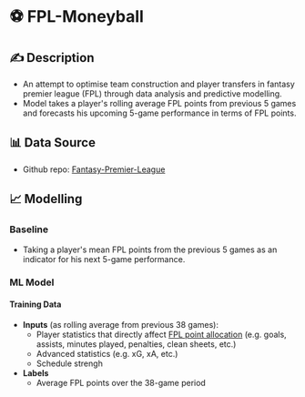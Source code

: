 # ⚽️ FPL-Moneyball

## ✍️ Description 
- An attempt to optimise team construction and player transfers in fantasy premier league (FPL) through data analysis and predictive modelling. 
- Model takes a player's rolling average FPL points from previous 5 games and forecasts his upcoming 5-game performance in terms of FPL points. 

## 📊 Data Source 
- Github repo: [Fantasy-Premier-League](https://github.com/vaastav/Fantasy-Premier-League)

## 📈 Modelling 
### Baseline 
- Taking a player's mean FPL points from the previous 5 games as an indicator for his next 5-game performance. 

### ML Model 
#### Training Data
- **Inputs** (as rolling average from previous 38 games):
    - Player statistics that directly affect [FPL point allocation](https://www.premierleague.com/news/2174909) (e.g. goals, assists, minutes played, penalties, clean sheets, etc.)
    - Advanced statistics (e.g. xG, xA, etc.)
    - Schedule strengh
- **Labels**
    - Average FPL points over the 38-game period
